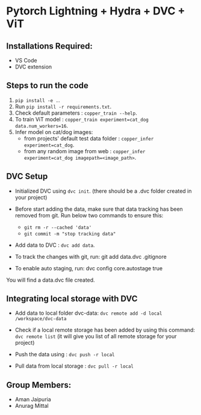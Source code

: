 # Pytorch Lightning + Hydra + DVC + ViT

## Installations Required:
- VS Code
- DVC extension

## Steps to run the code
1. `pip install -e .`.
2. Run `pip install -r requirements.txt`.
3. Check default parameters : `copper_train --help`.
3. To train ViT model : `copper_train experiment=cat_dog data.num_workers=16`.
4. Infer model on cat/dog images: 
    - from projects' default test data folder : `copper_infer experiment=cat_dog`.
    - from any random image from web : `copper_infer experiment=cat_dog imagepath=<image_path>`.

## DVC Setup
- Initialized DVC using `dvc init`. (there should be a .dvc folder created in your project)

- Before start adding the data, make sure that data tracking has been removed from git. Run below two commands to ensure this:
    -   `git rm -r --cached 'data'`
    -   `git commit -m "stop tracking data"`

- Add data to DVC : `dvc add data`.

- To track the changes with git, run: git add data.dvc .gitignore
- To enable auto staging, run: dvc config core.autostage true

You will find a data.dvc file created.

## Integrating local storage with DVC
- Add data to local folder dvc-data: `dvc remote add -d local /workspace/dvc-data`

- Check if a local remote storage has been added by using this command: `dvc remote list` (it will give you list of all remote storage for your project)

- Push the data using : `dvc push -r local`

- Pull data from local storage : `dvc pull -r local`

## Group Members:
- Aman Jaipuria
- Anurag Mittal